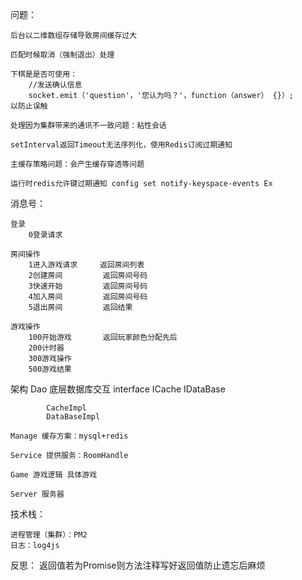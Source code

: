 问题：

    后台以二维数组存储导致房间缓存过大

    匹配时候取消（强制退出）处理

    下棋是是否可使用： 
        //发送确认信息
        socket.emit（'question'，'您认为吗？'，function（answer） {}）;
    以防止误触

    处理因为集群带来的通讯不一致问题：粘性会话

    setInterval返回Timeout无法序列化，使用Redis订阅过期通知

    主缓存策略问题：会产生缓存穿透等问题

    运行时redis允许键过期通知 config set notify-keyspace-events Ex

消息号：

    登录
        0登录请求         

    房间操作
        1进入游戏请求     返回房间列表
        2创建房间         返回房间号码
        3快速开始         返回房间号码
        4加入房间         返回房间号码
        5退出房间         返回结果

    游戏操作    
        100开始游戏       返回玩家颜色分配先后
        200计时器
        300游戏操作
        500游戏结果 

架构
    Dao 底层数据库交互
        interface
            ICache 
            IDataBase

            CacheImpl
            DataBaseImpl

    Manage 缓存方案：mysql+redis

    Service 提供服务：RoomHandle

    Game 游戏逻辑 具体游戏

    Server 服务器

技术栈：

    进程管理（集群）：PM2
    日志：log4js

反思：
    返回值若为Promise则方法注释写好返回值防止遗忘后麻烦

    
